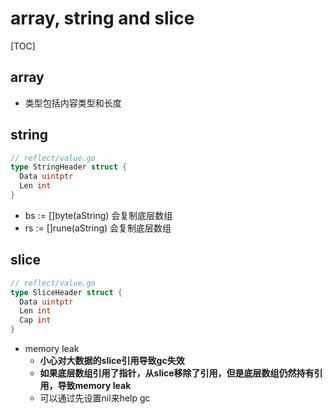 # array, string and slice

[TOC]

## array

- 类型包括内容类型和长度

## string

```go
// reflect/value.go
type StringHeader struct {
  Data uintptr
  Len int
}
```

- bs := []byte(aString) 会复制底层数组
- rs := []rune(aString) 会复制底层数组

## slice

```go
// reflect/value.go
type SliceHeader struct {
  Data uintptr
  Len int
  Cap int
}
```

- memory leak
  - **小心对大数据的slice引用导致gc失效**
  - **如果底层数组引用了指针，从slice移除了引用，但是底层数组仍然持有引用，导致memory leak**
  - 可以通过先设置nil来help gc